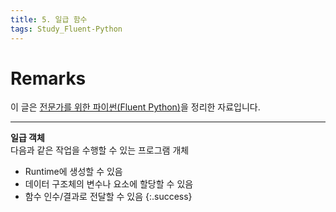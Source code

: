 ```yaml
---
title: 5. 일급 함수
tags: Study_Fluent-Python
---
```


# Remarks
이 글은 [전문가를 위한 파이썬(Fluent Python)](https://books.google.co.kr/books/about/%EC%A0%84%EB%AC%B8%EA%B0%80%EB%A5%BC_%EC%9C%84%ED%95%9C_%ED%8C%8C%EC%9D%B4%EC%8D%AC.html?id=NJpIDwAAQBAJ&printsec=frontcover&source=kp_read_button&redir_esc=y#v=onepage&q&f=false)을 정리한 자료입니다.

<!--more-->

---

**일급 객체** \
다음과 같은 작업을 수행할 수 있는 프로그램 개체
- Runtime에 생성할 수 있음
- 데이터 구조체의 변수나 요소에 할당할 수 있음
- 함수 인수/결과로 전달할 수 있음
{:.success}

